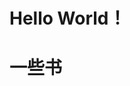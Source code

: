 <h1 class="beginning"> Hello World！</h1>

<GetStarted routerPath="/informalessay/" pageTitle="Get Started~" />

<h1>一些书</h1>
<Virtual-bookshelf :bookData="[
    {
        bgimage:'https://s6.jpg.cm/2022/05/31/PG6uqk.jpg',
        title:'学习之道',
        author:'[美] 乔希·维茨金',
        id:9787500679240
    },
]"/>

<Vssue />